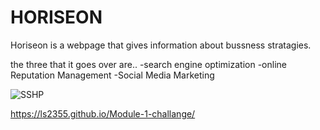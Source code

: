 # HORISEON

Horiseon is a webpage that gives information about bussness stratagies.

the three that it goes over are..
-search engine optimization
-online Reputation Management
-Social Media Marketing

![SSHP](https://user-images.githubusercontent.com/108366585/200524910-96747797-8b03-4f9a-b32a-b60cee4e6b53.png)

https://ls2355.github.io/Module-1-challange/
